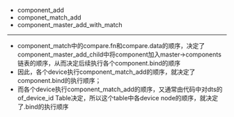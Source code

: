 * component_add
* componet_match_add
* component_master_add_with_match
---
* component_match中的compare.fn和compare.data的顺序，决定了component_master_add_child中将component加入master->components链表的顺序，从而决定后续执行各个component.bind的顺序
* 因此，各个device执行component_match_add的顺序，就决定了component.bind的执行顺序；
* 而各个device执行component_match_add的顺序，又通常由代码中对dts的of_device_id Table决定，所以这个table中各device node的顺序，就决定了.bind的执行顺序
